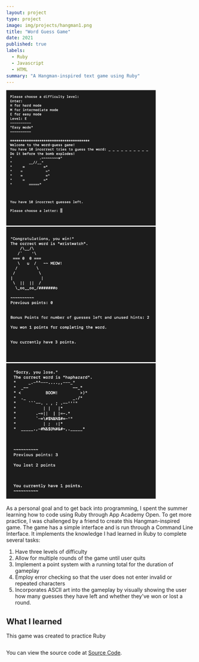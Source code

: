 ```yaml
---
layout: project
type: project
image: img/projects/hangman1.png
title: "Word Guess Game"
date: 2021
published: true
labels:
  - Ruby
  - Javascript
  - HTML
summary: "A Hangman-inspired text game using Ruby"
---
```


<div class="text-center p-4">
  <img width="400px" src="../img/projects/hangman2.png" class="img-thumbnail" >
  <img width="400px" src="../img/projects/hangman3.png" class="img-thumbnail" >
  <img width="400px" src="../img/projects/hangman4.png" class="img-thumbnail" >
</div>

As a personal goal and to get back into programming, I spent the summer learning how to code using Ruby through App Academy Open. To get more practice, I was challenged by a friend to create this Hangman-inspired game. The game has a simple interface and is run through a Command Line Interface. It implements the knowledge I had learned in Ruby to complete several tasks:

1. Have three levels of difficulty
2. Allow for multiple rounds of the game until user quits
3. Implement a point system with a running total for the duration of gameplay
3. Employ error checking so that the user does not enter invalid or repeated characters
4. Incorporates ASCII art into the gameplay by visually showing the user how many guesses they have left and whether they've won or lost a round. 



## What I learned
This game was created to practice Ruby


```ruby

```

You can view the source code at [Source Code](https://github.com/mendechris/mendechris.github.io/blob/e3235a1df5d4ddf8171b9baf4a07edac9b6db01c/projects/hangman.rb).
